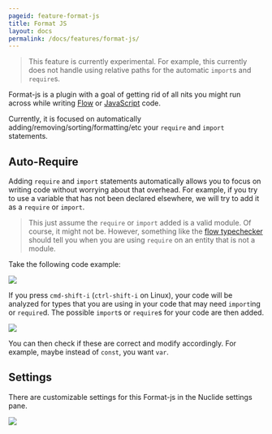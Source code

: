 ```yaml
---
pageid: feature-format-js
title: Format JS
layout: docs
permalink: /docs/features/format-js/
---
```


> This feature is currently experimental. For example, this currently does not handle using relative
> paths for the automatic `import`s and `require`s.

Format-js is a plugin with a goal of getting rid of all nits you might run across while writing
[Flow](/docs/languages/flow) or [JavaScript](/docs/langauges/other/#javascript) code.

Currently, it is focused on automatically adding/removing/sorting/formatting/etc your `require` and
`import` statements.

## Auto-Require

Adding `require` and `import` statements automatically allows you to focus on writing code without
worrying about that overhead. For example, if you try to use a variable that has not been declared
elsewhere, we will try to add it as a `require` or `import`.

> This just assume the `require` or `import` added is a valid module. Of course, it might not be.
> However, something like the [flow typechecker](/docs/languages/flow) should tell you when you are
> using `require` on an entity that is not a module.

Take the following code example:

![](/static/images/docs/feature-format-js-before.png)

If you press `cmd-shift-i` (`ctrl-shift-i` on Linux), your code will be analyzed for types that
you are using in your code that may need `import`ing or `require`d. The possible `import`s or
`require`s for your code are then added.

![](/static/images/docs/feature-format-js-after.png)

You can then check if these are correct and modify accordingly. For example, maybe instead of
`const`, you want `var`.

## Settings

There are customizable settings for this Format-js in the Nuclide settings pane.

![](/static/images/docs/feature-format-js-settings.png)
